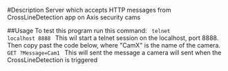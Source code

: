 #Description
Server which accepts HTTP messages from CrossLineDetection app on Axis security cams

##Usage
To test this program run this command:
<code>
telnet localhost 8888
</code>
This wil start a telnet session on the localhost, port 8888. Then copy past the code below, where "CamX" is the name of the camera.
<code>
GET ?Message=Cam1
</code>
This will sent the message a camera will sent when the CrossLineDetection is triggered
